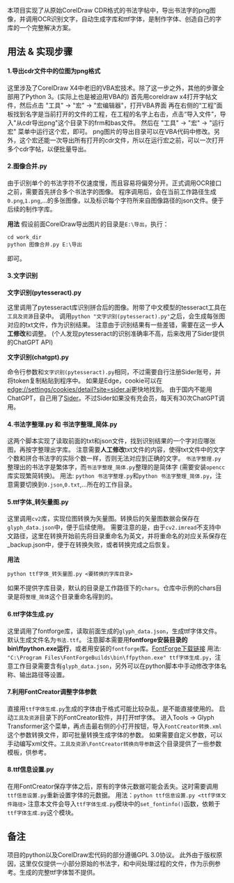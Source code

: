 本项目实现了从原始CorelDraw CDR格式的书法字帖中，导出书法字的png图像，并调用OCR识别文字，自动生成字库和ttf字体，是制作字体、创造自己的字库的一个完整解决方案。

## 用法 & 实现步骤

#### 1.导出cdr文件中的位图为png格式

这里涉及了CorelDraw X4中老旧的VBA宏技术。除了这一步之外，其他的步骤全部用了Python 3。(实际上也是被迫用VBA的)
首先用coreldraw x4打开字帖文件，然后点击 "工具" -> "宏" -> "宏编辑器"，打开VBA界面
再在右侧的“工程”面板找到名字是当前打开的文件的工程，在工程的名字上右击，点击“导入文件”，导入"从cdr导出png"这个目录下的frm和bas文件。
然后在 "工具" -> "宏" -> "运行宏" 菜单中运行这个宏，即可。
png图片的导出目录可以在VBA代码中修改。另外，这个宏还能一次导出所有打开的cdr文件，所以在运行宏之前，可以一次打开多个cdr字帖，以便批量导出。

#### 2.图像合并.py

由于识别单个的书法字符不仅速度慢，而且容易将偏旁分开。正式调用OCR接口之前，需要首先拼合多个书法字的图像。
程序调用后，会在当前工作路径生成`0.png`,`1.png`,...的多张图像，以及标识每个字符所来自图像路径的json文件。便于后续的制作字库。

**用法**
假设前面CorelDraw导出图片的目录是`E:\导出`，执行：
```
cd work_dir
python 图像合并.py E:\导出
```
即可。

#### 3.文字识别

**文字识别(pytesseract).py**

这里调用了pytesseract库识别拼合后的图像。附带了中文模型的tesseract工具在`工具及资源`目录中。
调用`python "文字识别(pytesseract).py"`之后，会生成每张图对应的txt文件，作为识别结果。
注意由于识别结果有一些差错，需要在这一步**人工修改**和调整。
(个人发现pytesseract的识别准确率不高，后来改用了Sider提供的ChatGPT API)

**文字识别(chatgpt).py**

命令行参数和`文字识别(pytesseract).py`相同，不过需要自行注册Sider账号，并将token复制粘贴到程序中。
如果是Edge，cookie可以在[edge://settings/cookies/detail?site=sider.ai](edge://settings/cookies/detail?site=sider.ai)更快地找到。
由于国内不能用ChatGPT，自己用了[Sider](https://sider.ai)。不过Sider如果没有充会员，每天有30次ChatGPT调用。

#### 4.书法字整理.py 和 书法字整理_简体.py

这两个脚本实现了读取前面的txt和json文件，找到识别结果的一个字对应哪张图，再按字整理出字库。
注意需要**人工修改**txt文件的内容，使得txt文件中的文字个数和拼合书法字的实际个数一样，否则无法对应到正确的文字。
`书法字整理.py`整理出的书法字是繁体字，而`书法字整理_简体.py`整理的是简体字 (需要安装`opencc`库实现繁简转换)。
用法: `python 书法字整理.py`和`python 书法字整理_简体.py`，注意需要切换到`0.json`,`0.txt`,...所在的工作目录。

#### 5.ttf字体_转矢量图.py

这里调用`cv2`库，实现位图转换为矢量图。转换后的矢量图数据会保存在`glyph_data.json`中，便于后续使用。
需要注意的是，由于`cv2.imread`不支持中文路径，这里在转换开始前先将目录重命名为英文，并将重命名的对应关系保存在_backup.json中，便于在转换失败，或者转换完成之后恢复。

**用法**
```
python ttf字体_转矢量图.py <要转换的字库目录>
```
如果不提供字库目录，默认的目录是工作路径下的`chars`。仓库中示例的chars目录是将`整理_简体`这个目录重命名得到的。

#### 6.ttf字体生成.py

这里调用了fontforge库，读取前面生成的`glyph_data.json`，生成ttf字体文件。默认生成文件名为`书法.ttf`。
注意脚本需要用**fontforge安装目录的bin\ffpython.exe运行**，或者用安装的`fontforge`库。[FontForge下载链接](https://github.com/fontforge/fontforge/releases/latest)
用法: 
`"C:\Program Files\FontForgeBuilds\bin\ffpython.exe" ttf字体生成.py`，注意工作目录需要含有`glyph_data.json`，另外可以在python脚本中手动修改字体名称、输出路径等设置。

#### 7.利用FontCreator调整字体参数

直接用`ttf字体生成.py`生成的字体由于格式可能比较杂乱，是不能直接使用的。
启动`工具及资源`目录下的FontCreator软件，并打开ttf字体。
进入Tools -> Glyph Transformer这个菜单，再点击最右侧的小打开按钮，导入`FontCreator转换.xml`这个参数转换文件，即可批量转换生成字体的参数。
如果需要自定义参数，可以手动编写xml文件。`工具及资源\FontCreator转换向导参数`这个目录提供了一些参数模板，供参考。

#### 8.ttf信息设置.py

在用FontCreator保存字体之后，原有的字体元数据可能会丢失。这时需要调用`ttf信息设置.py`重新设置字体的元数据。
用法：`python ttf信息设置.py <ttf字体文件路径>`
注意本文件会导入`ttf字体生成.py`模块中的`set_fontinfo()`函数，依赖于`ttf字体生成.py`这个模块。

## 备注

项目的python以及CorelDraw宏代码的部分遵循GPL 3.0协议。
此外由于版权原因，这里仅仅提供一小部分原始的书法字，和中间处理过程的文件，作为示例参考。生成的完整ttf字体暂不提供。